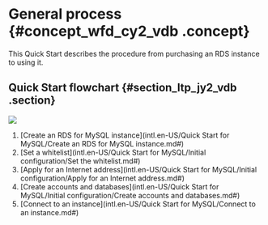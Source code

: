 # General process {#concept_wfd_cy2_vdb .concept}

This Quick Start describes the procedure from purchasing an RDS instance to using it.

## Quick Start flowchart {#section_ltp_jy2_vdb .section}

![](http://static-aliyun-doc.oss-cn-hangzhou.aliyuncs.com/assets/img/7813/15570743831776_en-US.png)

1.  [Create an RDS for MySQL instance](intl.en-US/Quick Start for MySQL/Create an RDS for MySQL instance.md#)
2.  [Set a whitelist](intl.en-US/Quick Start for MySQL/Initial configuration/Set the whitelist.md#)
3.  [Apply for an Internet address](intl.en-US/Quick Start for MySQL/Initial configuration/Apply for an Internet address.md#)
4.  [Create accounts and databases](intl.en-US/Quick Start for MySQL/Initial configuration/Create accounts and databases.md#)
5.  [Connect to an instance](intl.en-US/Quick Start for MySQL/Connect to an instance.md#)

